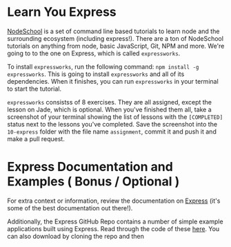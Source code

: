# Learn You Express

[NodeSchool](http://nodeschool.io/) is a set of command line based tutorials to learn node and the surrounding ecosystem (including express!). There are a ton of NodeSchool tutorials on anything from node, basic JavaScript, Git, NPM and more. We're going to to the one on Express, which is called `expressworks`.

To install `expressworks`, run the following command: `npm install -g expressworks`. This is going to install `expressworks` and all of its dependencies. When it finishes, you can run `expressworks` in your terminal to start the tutorial.

`expressworks` consistss of 8 exercises. They are all assigned, except the lesson on Jade, which is optional. When you've finished them all, take a screenshot of your terminal showing the list of lessons with the `[COMPLETED]` status next to the lessons you've completed. Save the screenshot into the `10-express` folder with the file name `assignment`, commit it and push it and make a pull request.

# Express Documentation and Examples ( Bonus / Optional )
For extra context or information, review the documentation on [Express](http://expressjs.com/) (it's some of the best documentation out there!).

Additionally, the Express GitHub Repo contains a number of simple example applications built using Express. Read through the code of these [here](https://github.com/expressjs/express/tree/master/examples). You can also download by cloning the repo and then
